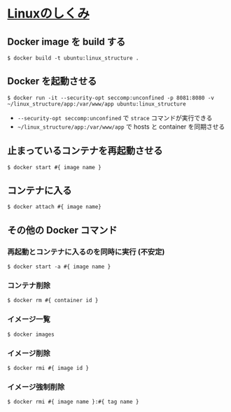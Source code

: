 # [Linuxのしくみ](https://www.amazon.co.jp/%E8%A9%A6%E3%81%97%E3%81%A6%E7%90%86%E8%A7%A3-Linux%E3%81%AE%E3%81%97%E3%81%8F%E3%81%BF-%E5%AE%9F%E9%A8%93%E3%81%A8%E5%9B%B3%E8%A7%A3%E3%81%A7%E5%AD%A6%E3%81%B6OS%E3%81%A8%E3%83%8F%E3%83%BC%E3%83%89%E3%82%A6%E3%82%A7%E3%82%A2%E3%81%AE%E5%9F%BA%E7%A4%8E%E7%9F%A5%E8%AD%98-%E6%AD%A6%E5%86%85-%E8%A6%9A/dp/477419607X)



## Docker image を build する

```
$ docker build -t ubuntu:linux_structure .
```

## Docker を起動させる

```
$ docker run -it --security-opt seccomp:unconfined -p 8081:8080 -v ~/linux_structure/app:/var/www/app ubuntu:linux_structure
```

- `--security-opt seccomp:unconfined` で `strace` コマンドが実行できる
- `~/linux_structure/app:/var/www/app` で hosts と container を同期させる

## 止まっているコンテナを再起動させる

```
$ docker start #{ image name }
``` 

## コンテナに入る

```
$ docker attach #{ image name}
```

## その他の Docker コマンド

### 再起動とコンテナに入るのを同時に実行 (不安定)

```
$ docker start -a #{ image name }
```

### コンテナ削除

```
$ docker rm #{ container id }
```

### イメージ一覧

```
$ docker images
```

### イメージ削除

```
$ docker rmi #{ image id }
```

### イメージ強制削除

```
$ docker rmi #{ image name }:#{ tag name }
```
